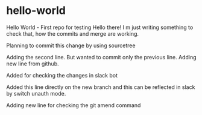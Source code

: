 # hello-world
Hello World - First repo for testing
Hello there! I m just writing something to check that, how the commits and merge are working.

Planning to commit this change by using sourcetree

Adding the second line. But wanted to commit only the previous line.
Adding new line from github.

Added for checking the changes in slack bot

Added this line directly on the new branch and this can be reflected in slack by switch unauth mode.

Adding new line for checking the git amend command
